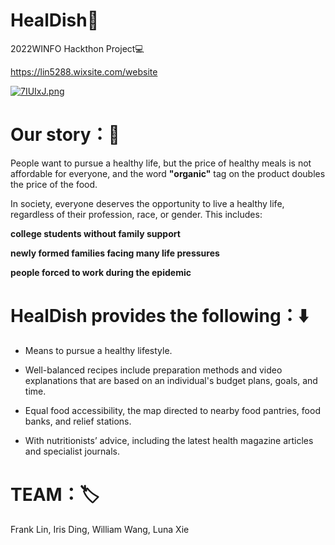 # HealDish🥕

2022WINFO Hackthon Project💻


https://lin5288.wixsite.com/website

[![7IUIxJ.png](https://s4.ax1x.com/2022/01/24/7IUIxJ.png)](https://imgtu.com/i/7IUIxJ)

# Our story：📖

People want to pursue a healthy life, but the price of healthy meals is not affordable for everyone, and the word **"organic"** tag on the product doubles the price of the food.

In society, everyone deserves the opportunity to live a healthy life, regardless of their profession, race, or gender. This includes: 

**college students without family support**

**newly formed families facing many life pressures**

**people forced to work during the epidemic** 

    
# HealDish provides the following：⬇️

- Means to pursue a healthy lifestyle.

- Well-balanced recipes include preparation methods and video explanations that are based on an individual's budget plans, goals, and time. 

- Equal food accessibility, the map directed to nearby food pantries, food banks, and relief stations. 

- With nutritionists’ advice, including the latest health magazine articles and specialist journals.


# TEAM：🏷️
Frank Lin, Iris Ding, William Wang, Luna Xie
